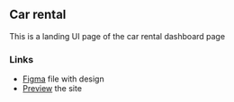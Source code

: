 ## Car rental

This is a landing UI page of the car rental dashboard page

### Links 
* [Figma](https://www.figma.com/file/Yimr8xc5yz4epDxh6eprUh/FE5.C4.L2?node-id=0-1&t=MUgM97ccn68hJqNu-0) file with design
* [Preview](https://car-rental-z9og.vercel.app/dashboard) the site
